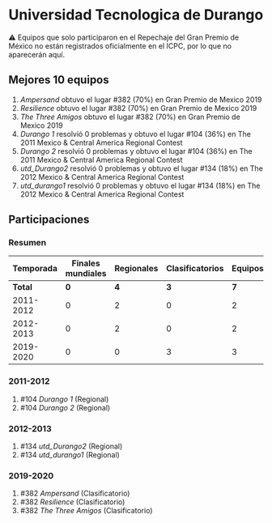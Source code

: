 # Universidad Tecnologica de Durango

:warning: Equipos que solo participaron en el Repechaje del Gran Premio de México no están registrados oficialmente en el ICPC, por lo que no aparecerán aquí.

## Mejores 10 equipos

1. _Ampersand_ obtuvo el lugar #382 (70%) en Gran Premio de Mexico 2019
1. _Resilience_ obtuvo el lugar #382 (70%) en Gran Premio de Mexico 2019
1. _The Three Amigos_ obtuvo el lugar #382 (70%) en Gran Premio de Mexico 2019
1. _Durango 1_ resolvió 0 problemas y obtuvo el lugar #104 (36%) en The 2011 Mexico & Central America Regional Contest
1. _Durango 2_ resolvió 0 problemas y obtuvo el lugar #104 (36%) en The 2011 Mexico & Central America Regional Contest
1. _utd_Durango2_ resolvió 0 problemas y obtuvo el lugar #134 (18%) en The 2012 Mexico & Central America Regional Contest
1. _utd_durango1_ resolvió 0 problemas y obtuvo el lugar #134 (18%) en The 2012 Mexico & Central America Regional Contest

## Participaciones

### Resumen

| Temporada | Finales mundiales | Regionales | Clasificatorios | Equipos |
| --- | --- | --- | --- | --- |
| **Total** | **0** | **4** | **3** | **7** |
| 2011-2012 | 0 | 2 | 0 | 2 |
| 2012-2013 | 0 | 2 | 0 | 2 |
| 2019-2020 | 0 | 0 | 3 | 3 |

### 2011-2012

1. #104 _Durango 1_ (Regional)
1. #104 _Durango 2_ (Regional)

### 2012-2013

1. #134 _utd_Durango2_ (Regional)
1. #134 _utd_durango1_ (Regional)

### 2019-2020

1. #382 _Ampersand_ (Clasificatorio)
1. #382 _Resilience_ (Clasificatorio)
1. #382 _The Three Amigos_ (Clasificatorio)



